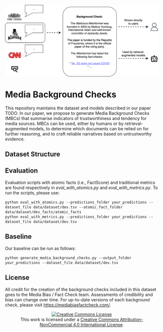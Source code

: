 ![If your RAG model retrieves documents from the Malicious Misinformer, you probably need a media background check](https://github.com/MichSchli/MediaBackgroundChecks/blob/main/Background_check_example.png)

# Media Background Checks

This repository maintains the dataset and models described in our paper TODO. In our paper, we propose to generate Media Background Checks (MBCs) that summarise indicators of trustworthiness and tendency for media sources. MBCs can be used, either by humans or by retrieval-augmented models, to determine which documents can be relied on for further reasoning, and to craft reliable narratives based on untrustworthy evidence.

## Dataset Structure


## Evaluation

Evaluation scripts with atomic facts (i.e., FactScore) and traditional metrics are found respectively in *eval_with_atomics.py* and *eval_with_metrics.py*. To run the scripts, please use:

```
python eval_with_atomics.py --predictions_folder your_predictions --dataset_file data/dataset/dev.tsv --atomic_fact_folder data/dataset/dev_facts/atomic_facts
python eval_with_metrics.py --predictions_folder your_predictions --dataset_file data/dataset/dev.tsv
```

## Baseline

Our baseline can be run as follows:

```
python generate_media_background_checks.py --output_folder your_predictions --dataset_file data/dataset/dev.tsv
```

## License

All credit for the creation of the background checks included in this dataset goes to the Media Bias / Fact Check team. Assessments of credibility and bias can change over time. For up-to-date versions of each background check, please visit https://mediabiasfactcheck.com/.

<p align="center">
<a rel="license" href="http://creativecommons.org/licenses/by-nc/4.0/"><img alt="Creative Commons License" style="border-width:0" src="https://i.creativecommons.org/l/by-nc/4.0/88x31.png" /></a><br />This work is licensed under a <a rel="license" href="http://creativecommons.org/licenses/by-nc/4.0/">Creative Commons Attribution-NonCommercial 4.0 International License</a>.
</p>

